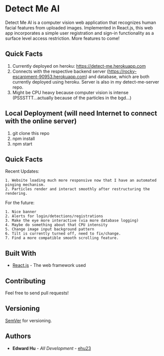 # Detect Me AI

Detect Me AI is a computer vision web application that recognizes human facial features from uploaded images. Implemented in React.js, this web app incorporates a simple user registration and sign-in functionality as a surface level access restriction. More features to come!

## Quick Facts

1. Currently deployed on heroku: https://detect-me.herokuapp.com
2. Connects with the respective backend server (https://rocky-escarpment-90953.herokuapp.com) and database, which are both currently deployed using heroku. Server is also in my detect-me-server repo.
3. Might be CPU heavy because computer vision is intense (PSSSTTT...actually because of the particles in the bgd...)

## Local Deployment (will need Internet to connect with the online server)

1. git clone this repo
2. npm install
3. npm start

## Quick Facts

Recent Updates:
```
1. Website loading much more responsive now that I have an automated pinging mechanism.
2. Particles render and interact smoothly after restructuring the rendering.
```

For the future:
```
1. Nice banner
2. Alerts for login/detections/registrations
3. Make the eye more interactive (via more database logging)
4. Maybe do something about that CPU intensity
5. Change image input background pattern
6. Tilt is currently turned off, need to fix/change.
7. Find a more compatible smooth scrolling feature.
```

## Built With

* [React.js](https://reactjs.org) - The web framework used

## Contributing

Feel free to send pull requests!

## Versioning

[SemVer](http://semver.org/) for versioning.

## Authors

* **Edward Hu** - *All Development* - [ehu23](https://github.com/ehu23)

